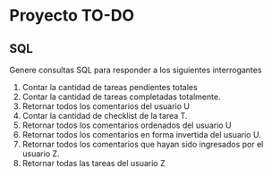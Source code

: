 # Proyecto TO-DO

## SQL
Genere consultas SQL para responder a los siguientes interrogantes

1. Contar la cantidad de tareas pendientes totales
1. Contar la cantidad de tareas completadas totalmente.
1. Retornar todos los comentarios del usuario U
1. Contar la cantidad de checklist de la tarea T.
1. Retornar todos los comentarios ordenados del usuario U
1. Retornar todos los comentarios en forma invertida del usuario U.
1. Retornar todos los comentarios que hayan sido ingresados por el usuario Z.
1. Retornar todas las tareas del usuario Z
